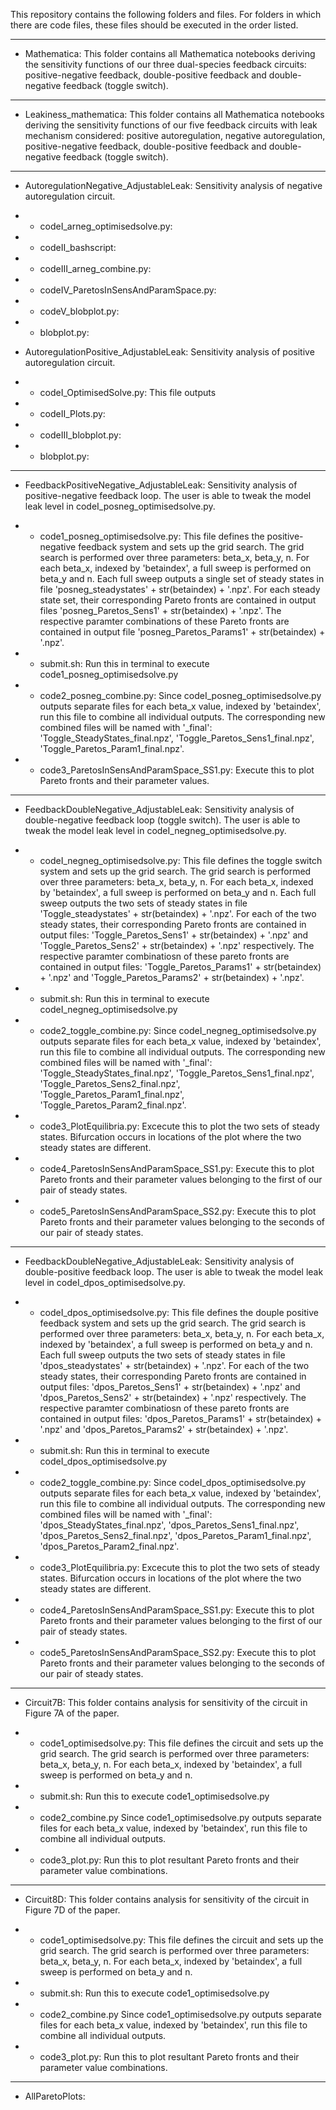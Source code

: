 This repository contains the following folders and files. For folders in which there are code files, these files should be executed in the order listed.


-----------------------------------------


- Mathematica:
  This folder contains all Mathematica notebooks deriving the sensitivity functions of our three dual-species feedback circuits: positive-negative feedback, double-positive feedback and double-negative feedback (toggle switch). 


-----------------------------------------


- Leakiness_mathematica:
  This folder contains all Mathematica notebooks deriving the sensitivity functions of our five feedback circuits with leak mechanism considered: positive autoregulation, negative autoregulation, positive-negative feedback, double-positive feedback and double-negative feedback (toggle switch). 
  

-----------------------------------------


- AutoregulationNegative_AdjustableLeak: 
  Sensitivity analysis of negative autoregulation circuit.

- - codeI_arneg_optimisedsolve.py:

- - codeII_bashscript: 

- - codeIII_arneg_combine.py:

- - codeIV_ParetosInSensAndParamSpace.py:

- - codeV_blobplot.py: 

- - blobplot.py: 



- AutoregulationPositive_AdjustableLeak: 
  Sensitivity analysis of positive autoregulation circuit.

- - codeI_OptimisedSolve.py: 
    This file outputs 

- - codeII_Plots.py: 

- - codeIII_blobplot.py: 

- - blobplot.py: 


-----------------------------------------


- FeedbackPositiveNegative_AdjustableLeak: 
  Sensitivity analysis of positive-negative feedback loop. The user is able to tweak the model leak level in codeI_posneg_optimisedsolve.py.

- - code1_posneg_optimisedsolve.py:
    This file defines the positive-negative feedback system and sets up the grid search. The grid search is performed over three parameters: beta_x, beta_y, n. For each beta_x, indexed by 'betaindex', a full sweep is performed on beta_y and n. Each full sweep outputs a single set of steady states in file 'posneg_steadystates' + str(betaindex) + '.npz'. For each steady state set, their corresponding Pareto fronts are contained in output files 'posneg_Paretos_Sens1' + str(betaindex) + '.npz'. The respective paramter combinations of these Pareto fronts are contained in output file 'posneg_Paretos_Params1' + str(betaindex) + '.npz'.

- - submit.sh:
    Run this in terminal to execute code1_posneg_optimisedsolve.py

- - code2_posneg_combine.py:
    Since codeI_posneg_optimisedsolve.py outputs separate files for each beta_x value, indexed by 'betaindex', run this file to combine all individual outputs. The corresponding new combined files will be named with '_final': 'Toggle_SteadyStates_final.npz', 'Toggle_Paretos_Sens1_final.npz', 'Toggle_Paretos_Param1_final.npz'. 

- - code3_ParetosInSensAndParamSpace_SS1.py:
    Execute this to plot Pareto fronts and their parameter values.


-----------------------------------------


- FeedbackDoubleNegative_AdjustableLeak: 
  Sensitivity analysis of double-negative feedback loop (toggle switch). The user is able to tweak the model leak level in codeI_negneg_optimisedsolve.py.

- - codeI_negneg_optimisedsolve.py: 
    This file defines the toggle switch system and sets up the grid search. The grid search is performed over three parameters: beta_x, beta_y, n. For each beta_x, indexed by 'betaindex', a full sweep is performed on beta_y and n. Each full sweep outputs the two sets of steady states in file 'Toggle_steadystates' + str(betaindex) + '.npz'. For each of the two steady states, their corresponding Pareto fronts are contained in output files: 'Toggle_Paretos_Sens1' + str(betaindex) + '.npz' and 'Toggle_Paretos_Sens2' + str(betaindex) + '.npz' respectively. The respective paramter combinatiosn of these pareto fronts are contained in output files: 'Toggle_Paretos_Params1' + str(betaindex) + '.npz' and 'Toggle_Paretos_Params2' + str(betaindex) + '.npz'.

- - submit.sh:
    Run this in terminal to execute codeI_negneg_optimisedsolve.py

- - code2_toggle_combine.py:
    Since codeI_negneg_optimisedsolve.py outputs separate files for each beta_x value, indexed by 'betaindex', run this file to combine all individual outputs. The corresponding new combined files will be named with '_final': 'Toggle_SteadyStates_final.npz', 'Toggle_Paretos_Sens1_final.npz', 'Toggle_Paretos_Sens2_final.npz', 'Toggle_Paretos_Param1_final.npz', 'Toggle_Paretos_Param2_final.npz'. 

- - code3_PlotEquilibria.py:
    Excecute this to plot the two sets of steady states. Bifurcation occurs in locations of the plot where the two steady states are different. 

- - code4_ParetosInSensAndParamSpace_SS1.py:
    Execute this to plot Pareto fronts and their parameter values belonging to the first of our pair of steady states. 

- - code5_ParetosInSensAndParamSpace_SS2.py:
    Execute this to plot Pareto fronts and their parameter values belonging to the seconds of our pair of steady states.


-----------------------------------------


- FeedbackDoubleNegative_AdjustableLeak: 
  Sensitivity analysis of double-positive feedback loop. The user is able to tweak the model leak level in codeI_dpos_optimisedsolve.py.

- - codeI_dpos_optimisedsolve.py: 
    This file defines the douple positive feedback system and sets up the grid search. The grid search is performed over three parameters: beta_x, beta_y, n. For each beta_x, indexed by 'betaindex', a full sweep is performed on beta_y and n. Each full sweep outputs the two sets of steady states in file 'dpos_steadystates' + str(betaindex) + '.npz'. For each of the two steady states, their corresponding Pareto fronts are contained in output files: 'dpos_Paretos_Sens1' + str(betaindex) + '.npz' and 'dpos_Paretos_Sens2' + str(betaindex) + '.npz' respectively. The respective paramter combinatiosn of these pareto fronts are contained in output files: 'dpos_Paretos_Params1' + str(betaindex) + '.npz' and 'dpos_Paretos_Params2' + str(betaindex) + '.npz'.

- - submit.sh:
    Run this in terminal to execute codeI_dpos_optimisedsolve.py

- - code2_toggle_combine.py:
    Since codeI_dpos_optimisedsolve.py outputs separate files for each beta_x value, indexed by 'betaindex', run this file to combine all individual outputs. The corresponding new combined files will be named with '_final': 'dpos_SteadyStates_final.npz', 'dpos_Paretos_Sens1_final.npz', 'dpos_Paretos_Sens2_final.npz', 'dpos_Paretos_Param1_final.npz', 'dpos_Paretos_Param2_final.npz'. 

- - code3_PlotEquilibria.py:
    Excecute this to plot the two sets of steady states. Bifurcation occurs in locations of the plot where the two steady states are different. 

- - code4_ParetosInSensAndParamSpace_SS1.py:
    Execute this to plot Pareto fronts and their parameter values belonging to the first of our pair of steady states. 

- - code5_ParetosInSensAndParamSpace_SS2.py:
    Execute this to plot Pareto fronts and their parameter values belonging to the seconds of our pair of steady states.


-----------------------------------------


- Circuit7B:
  This folder contains analysis for sensitivity of the circuit in Figure 7A of the paper.

- - code1_optimisedsolve.py:
    This file defines the circuit and sets up the grid search. The grid search is performed over three parameters: beta_x, beta_y, n. For each beta_x, indexed by 'betaindex', a full sweep is performed on beta_y and n.

- - submit.sh:
    Run this to execute code1_optimisedsolve.py

- - code2_combine.py
    Since code1_optimisedsolve.py outputs separate files for each beta_x value, indexed by 'betaindex', run this file to combine all individual outputs.

- - code3_plot.py:
    Run this to plot resultant Pareto fronts and their parameter value combinations. 


-----------------------------------------


- Circuit8D:
  This folder contains analysis for sensitivity of the circuit in Figure 7D of the paper.

- - code1_optimisedsolve.py:
    This file defines the circuit and sets up the grid search. The grid search is performed over three parameters: beta_x, beta_y, n. For each beta_x, indexed by 'betaindex', a full sweep is performed on beta_y and n.

- - submit.sh:
    Run this to execute code1_optimisedsolve.py

- - code2_combine.py
    Since code1_optimisedsolve.py outputs separate files for each beta_x value, indexed by 'betaindex', run this file to combine all individual outputs.

- - code3_plot.py:
    Run this to plot resultant Pareto fronts and their parameter value combinations. 


-----------------------------------------


- AllParetoPlots: 
